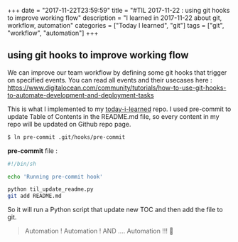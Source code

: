 +++
date = "2017-11-22T23:59:59"
title = "#TIL 2017-11-22 : using git hooks to improve working flow"
description = "I learned in 2017-11-22 about git, workflow, automation"
categories = ["Today I learned", "git"]
tags = ["git", "workflow", "automation"]
+++



## using git hooks to improve working flow

We can improve our team workflow by defining some git hooks that trigger on specified events.
You can read all events and their usecases here : https://www.digitalocean.com/community/tutorials/how-to-use-git-hooks-to-automate-development-and-deployment-tasks

This is what I implemented to my [today-i-learned](https://github.com/khanhicetea/today-i-learned) repo. I used pre-commit to update Table of Contents in the README.md file, so every content in my repo will be updated on Github repo page.

```bash
$ ln pre-commit .git/hooks/pre-commit
```

**pre-commit** file :

```bash
#!/bin/sh

echo 'Running pre-commit hook' 

python til_update_readme.py
git add README.md
```

So it will run a Python script that update new TOC and then add the file to git.

> Automation ! Automation ! AND .... Automation !!! 🤖
